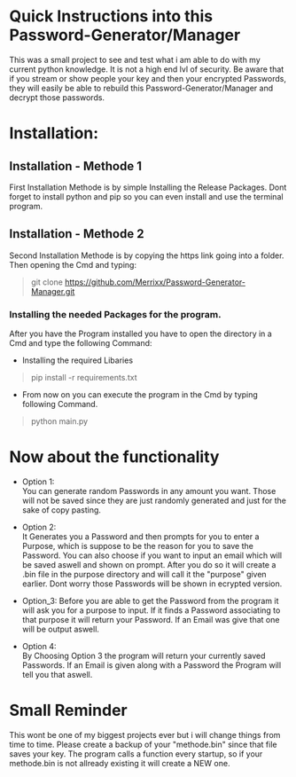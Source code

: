 # Quick Instructions into this Password-Generator/Manager
This was a small project to see and test what i am able to do with my current python knowledge.
It is not a high end lvl of security. Be aware that if you stream or show people your key and then your encrypted Passwords, they will easily be able to rebuild this
Password-Generator/Manager and decrypt those passwords.


# Installation:
## Installation - Methode 1
First Installation Methode is by simple Installing the Release Packages.
Dont forget to install python and pip so you can even install and use the terminal program.

## Installation - Methode 2
Second Installation Methode is by copying the https link going into a folder. Then opening the Cmd and typing:
>git clone https://github.com/Merrixx/Password-Generator-Manager.git


### Installing the needed Packages for the program.
After you have the Program installed you have to open the directory in a Cmd and type the following Command:

- Installing the required Libaries
>pip install -r requirements.txt

- From now on you can execute the program in the Cmd by typing following Command.
>python main.py



# Now about the functionality
- Option 1:                                                                                                                           
You can generate random Passwords in any amount you want. Those will not be saved since they are just randomly generated and just for the sake of copy pasting.

- Option 2:                                                                                                                             
It Generates you a Password and then prompts for you to enter a Purpose, which is suppose to be the reason for you to save the Password. You can also choose if you want to input an email which will be saved aswell and shown on prompt. After you do so it will create a .bin file in the purpose directory and will call it the "purpose" given earlier.
Dont worry those Passwords will be shown in ecrypted version.

- Option_3:
Before you are able to get the Password from the program it will ask you for a purpose to input. If it finds a Password associating to that purpose it will return your Password. If an Email was give that one will be output aswell.

- Option 4:                                             
By Choosing Option 3 the program will return your currently saved Passwords. If an Email is given along with a Password the Program will tell you that aswell.



# Small Reminder
This wont be one of my biggest projects ever but i will change things from time to time. Please create a backup of your "methode.bin" since that file saves your key.
The program calls a function every startup, so if your methode.bin is not allready existing it will create a NEW one.